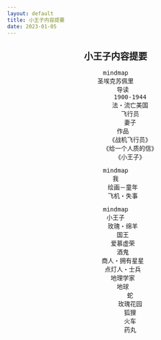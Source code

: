 ```yaml
---
layout: default
title: 小王子内容提要
date: 2023-01-05
---
```


## <center>小王子内容提要</center>

<center>
<pre class="mermaid">
mindmap
圣埃克苏佩里
	导读
		1900-1944
		法・流亡美国
		飞行员
		妻子
	作品
		《战机飞行员》
		《给一个人质的信》
		《小王子》
</pre>
</center>

<center>
<pre class="mermaid">
mindmap
我
	绘画－童年
	飞机・失事
</pre>
</center>


<center>
<pre class="mermaid">
mindmap
小王子
	玫瑰・绵羊
	国王
	爱慕虚荣
	酒鬼
	商人・拥有星星
	点灯人・士兵
	地理学家
	地球
		蛇
		玫瑰花园
		狐狸
		火车
		药丸
</pre>
</center>


<script type="module">
	import mermaid from 'https://cdn.jsdelivr.net/npm/mermaid@10/dist/mermaid.esm.min.mjs';
	mermaid.initialize({ startOnLoad: true });
</script>
<link rel="stylesheet" href="https://cdn.jsdelivr.net/npm/katex@0.15.6/dist/katex.min.css" integrity="sha384-ZPe7yZ91iWxYumsBEOn7ieg8q/o+qh/hQpSaPow8T6BwALcXSCS6C6fSRPIAnTQs" crossorigin="anonymous">
<script defer src="https://cdn.jsdelivr.net/npm/katex@0.15.6/dist/katex.min.js" integrity="sha384-ljao5I1l+8KYFXG7LNEA7DyaFvuvSCmedUf6Y6JI7LJqiu8q5dEivP2nDdFH31V4" crossorigin="anonymous"></script>
<script defer src="https://cdn.jsdelivr.net/npm/katex@0.15.6/dist/contrib/auto-render.min.js" integrity="sha384-+XBljXPPiv+OzfbB3cVmLHf4hdUFHlWNZN5spNQ7rmHTXpd7WvJum6fIACpNNfIR" crossorigin="anonymous"
    onload="renderMathInElement(document.body);"></script>
